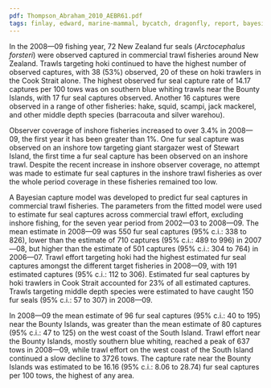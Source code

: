 ```yaml
---
pdf: Thompson_Abraham_2010_AEBR61.pdf
tags: finlay, edward, marine-mammal, bycatch, dragonfly, report, bayesian
---
```

In the 2008—09 fishing year, 72 New Zealand fur seals (*Arctocephalus forsteri*) were observed captured in commercial trawl fisheries around New Zealand. Trawls targeting hoki continued to have the highest number of observed captures, with 38 (53%) observed, 20 of these on hoki trawlers in the Cook Strait alone. The highest observed fur seal capture rate of 14.17 captures per 100 tows was on southern blue whiting trawls near the Bounty Islands, with 17 fur seal captures observed. Another 16 captures were observed in a range of other fisheries: hake, squid, scampi, jack mackerel, and other middle depth species (barracouta and silver warehou).

Observer coverage of inshore fisheries increased to over 3.4% in 2008—09, the first year it has been greater than 1%. One fur seal capture was observed on an inshore tow targeting giant stargazer west of Stewart Island, the first time a fur seal capture has been observed on an inshore trawl. Despite the recent increase in inshore observer coverage, no attempt was made to estimate fur seal captures in the inshore trawl fisheries as over the whole period coverage in these fisheries remained too low.

A Bayesian capture model was developed to predict fur seal captures in commercial trawl fisheries. The parameters from the fitted model were used to estimate fur seal captures across commercial trawl effort, excluding inshore fishing, for the seven year period from 2002—03 to 2008—09. The mean estimate in 2008—09 was 550 fur seal captures (95% c.i.: 338 to 826), lower than the estimate of 710 captures (95% c.i.: 489 to 996) in 2007—08, but higher than the estimate of 501 captures (95% c.i.: 304 to 764) in 2006—07. Trawl effort targeting hoki had the highest estimated fur seal captures amongst the different target fisheries in 2008—09, with 191 estimated captures (95% c.i.: 112 to 306). Estimated fur seal captures by hoki trawlers in Cook Strait accounted for 23% of all estimated captures. Trawls targeting middle depth species were estimated to have caught 150 fur seals (95% c.i.: 57 to 307) in 2008—09.

In 2008—09 the mean estimate of 96 fur seal captures (95% c.i.: 40 to 195) near the Bounty Islands, was greater than the mean estimate of 80 captures (95% c.i.: 47 to 125) on the west coast of the South Island. Trawl effort near the Bounty Islands, mostly southern blue whiting, reached a peak of 637 tows in 2008—09, while trawl effort on the west coast of the South Island continued a slow decline to 3726 tows. The capture rate near the Bounty Islands was estimated to be 16.16 (95% c.i.: 8.06 to 28.74) fur seal captures per 100 tows, the highest of any area.
